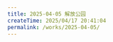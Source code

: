 ```yaml
---
title: 2025-04-05 解放公园
createTime: 2025/04/17 20:41:04
permalink: /works/2025-04-05/
---
```



<ImageCard
  image="https://oss.ajohn.top/blog/works/2025-04-05/DSC_6299.webp"
  title="乌鸫[wū dōng]"
  description="乌鸫（学名：Turdus merula）是鸫科鸫属的鸟类，体重55-126克，体长210-296毫米；。雄鸟上体包括两翼和尾等呈黑色，下体呈黑褐色，颏部缀以棕褐色羽缘，喉亦微有此色渲染。雌鸟上体包括两翼和尾黑褐色，背部较浅，颏和喉均呈浅栗褐色，缀以黑褐色纵纹，下体余部亦为黑褐色，但稍沾栗色；虹膜褐色，鸟喙橙黄色或黄色，脚黑褐色。"
  href="/"
  author="AJohn"
  date="2024/04/05"
/>
